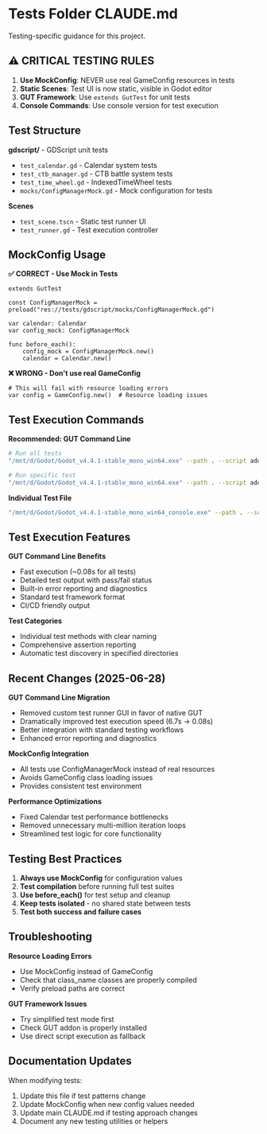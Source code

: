 # Tests Folder CLAUDE.md

Testing-specific guidance for this project.

## ⚠️ CRITICAL TESTING RULES

1. **Use MockConfig**: NEVER use real GameConfig resources in tests
2. **Static Scenes**: Test UI is now static, visible in Godot editor
3. **GUT Framework**: Use `extends GutTest` for unit tests
4. **Console Commands**: Use console version for test execution

## Test Structure

**gdscript/** - GDScript unit tests
- `test_calendar.gd` - Calendar system tests
- `test_ctb_manager.gd` - CTB battle system tests  
- `test_time_wheel.gd` - IndexedTimeWheel tests
- `mocks/ConfigManagerMock.gd` - Mock configuration for tests

**Scenes**
- `test_scene.tscn` - Static test runner UI
- `test_runner.gd` - Test execution controller

## MockConfig Usage

**✅ CORRECT - Use Mock in Tests**
```gdscript
extends GutTest

const ConfigManagerMock = preload("res://tests/gdscript/mocks/ConfigManagerMock.gd")

var calendar: Calendar
var config_mock: ConfigManagerMock

func before_each():
    config_mock = ConfigManagerMock.new()
    calendar = Calendar.new()
```

**❌ WRONG - Don't use real GameConfig**
```gdscript
# This will fail with resource loading errors
var config = GameConfig.new()  # Resource loading issues
```

## Test Execution Commands

**Recommended: GUT Command Line**
```bash
# Run all tests
"/mnt/d/Godot/Godot_v4.4.1-stable_mono_win64.exe" --path . --script addons/gut/gut_cmdln.gd -gdir=tests/gdscript

# Run specific test
"/mnt/d/Godot/Godot_v4.4.1-stable_mono_win64.exe" --path . --script addons/gut/gut_cmdln.gd -gtest_name=test_calendar.gd
```

**Individual Test File**
```bash
"/mnt/d/Godot/Godot_v4.4.1-stable_mono_win64_console.exe" --path . --script tests/gdscript/test_calendar.gd
```

## Test Execution Features

**GUT Command Line Benefits**
- Fast execution (~0.08s for all tests)
- Detailed test output with pass/fail status
- Built-in error reporting and diagnostics
- Standard test framework format
- CI/CD friendly output

**Test Categories**
- Individual test methods with clear naming
- Comprehensive assertion reporting
- Automatic test discovery in specified directories

## Recent Changes (2025-06-28)

**GUT Command Line Migration**
- Removed custom test runner GUI in favor of native GUT
- Dramatically improved test execution speed (6.7s → 0.08s)
- Better integration with standard testing workflows
- Enhanced error reporting and diagnostics

**MockConfig Integration**
- All tests use ConfigManagerMock instead of real resources
- Avoids GameConfig class loading issues
- Provides consistent test environment

**Performance Optimizations**
- Fixed Calendar test performance bottlenecks
- Removed unnecessary multi-million iteration loops
- Streamlined test logic for core functionality

## Testing Best Practices

1. **Always use MockConfig** for configuration values
2. **Test compilation** before running full test suites
3. **Use before_each()** for test setup and cleanup
4. **Keep tests isolated** - no shared state between tests
5. **Test both success and failure cases**

## Troubleshooting

**Resource Loading Errors**
- Use MockConfig instead of GameConfig
- Check that class_name classes are properly compiled
- Verify preload paths are correct

**GUT Framework Issues**
- Try simplified test mode first
- Check GUT addon is properly installed
- Use direct script execution as fallback

## Documentation Updates

When modifying tests:
1. Update this file if test patterns change
2. Update MockConfig when new config values needed
3. Update main CLAUDE.md if testing approach changes
4. Document any new testing utilities or helpers